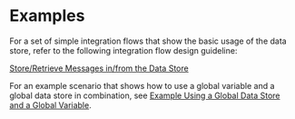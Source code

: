 <!-- loioc8ba26745899483ebe82ec9c095dfdd8 -->

# Examples

For a set of simple integration flows that show the basic usage of the data store, refer to the following integration flow design guideline:

[Store/Retrieve Messages in/from the Data Store](store-retrieve-messages-in-from-the-data-store-604f7b1.md)

For an example scenario that shows how to use a global variable and a global data store in combination, see [Example Using a Global Data Store and a Global Variable](example-using-a-global-data-store-and-a-global-variable-773a7ec.md).

